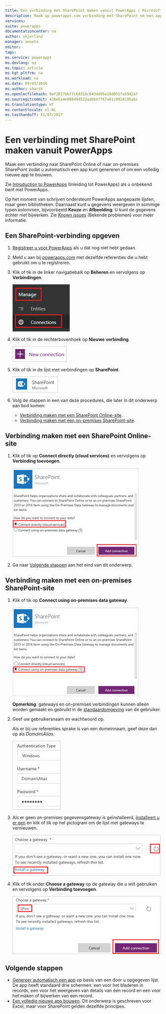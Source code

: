 ```yaml
---
title: Een verbinding met SharePoint maken vanuit PowerApps | Microsoft Docs
description: Maak op powerapps.com verbinding met SharePoint om een app automatisch te kunnen genereren of om een volledig nieuwe app te bouwen.
services: 
suite: powerapps
documentationcenter: na
author: skjerland
manager: anneta
editor: 
tags: 
ms.service: powerapps
ms.devlang: na
ms.topic: article
ms.tgt_pltfrm: na
ms.workload: na
ms.date: 09/03/2016
ms.author: sharik
ms.openlocfilehash: 8af2017bb77c68316c643dd95a18d051fa5942a7
ms.sourcegitcommit: 43be6a4e08849d522aabb6f767a81c092419babc
ms.translationtype: HT
ms.contentlocale: nl-NL
ms.lasthandoff: 11/07/2017
---
```

# <a name="create-a-connection-to-sharepoint-from-powerapps"></a>Een verbinding met SharePoint maken vanuit PowerApps
Maak een verbinding naar SharePoint Online of naar on-premises SharePoint zodat u automatisch een app kunt genereren of om een volledig nieuwe app te bouwen.

Zie [Introduction to PowerApps](getting-started.md) (Inleiding tot PowerApps) als u onbekend bent met PowerApps.

Op het moment van schrijven ondersteunt PowerApps aangepaste lijsten, maar geen bibliotheken. Daarnaast kunt u gegevens weergeven in sommige typen kolommen, bijvoorbeeld **Keuze** en **Afbeelding**. U kunt de gegevens echter niet bijwerken. Zie [Known issues](connections/connection-sharepoint-online.md#known-issues) (Bekende problemen) voor meer informatie.

## <a name="specify-a-sharepoint-connection"></a>Een SharePoint-verbinding opgeven
1. [Registreer u voor PowerApps](signup-for-powerapps.md) als u dat nog niet hebt gedaan.
2. Meld u aan bij [powerapps.com](https://web.powerapps.com) met dezelfde referenties die u hebt gebruikt om u te registreren.
3. Klik of tik in de linker navigatiebalk op **Beheren** en vervolgens op **Verbindingen**.
   
    ![Optie Nieuw in het menu Bestand](./media/connect-to-sharepoint/manage-connections.png)
4. Klik of tik in de rechterbovenhoek op **Nieuwe verbinding**.
   
    ![Knop Nieuwe verbinding](./media/connect-to-sharepoint/new-connection.png)
5. Klik of tik in de lijst met verbindingen op **SharePoint**.
   
    ![SharePoint-verbinding toevoegen](./media/connect-to-sharepoint/add-sp-portal.png)
6. Volg de stappen in een van deze procedures, die later in dit onderwerp aan bod komen:
   
   * [Verbinding maken met een SharePoint Online-site](connect-to-sharepoint.md#connect-to-a-sharepoint-online-site).
   * [Verbinding maken met een on-premises SharePoint-site](connect-to-sharepoint.md#connect-to-an-on-premises-sharepoint-site).

## <a name="connect-to-a-sharepoint-online-site"></a>Verbinding maken met een SharePoint Online-site
1. Klik of tik op **Connect directly (cloud services)** en vervolgens op **Verbinding toevoegen**.
   
    ![SharePoint Online kiezen](./media/connect-to-sharepoint/choose-online.png)
2. Ga naar [Volgende stappen](connect-to-sharepoint.md#next-steps) aan het eind van dit onderwerp.

## <a name="connect-to-an-on-premises-sharepoint-site"></a>Verbinding maken met een on-premises SharePoint-site
1. Klik of tik op **Connect using on-premises data gateway**.
   
    ![SharePoint on-premises kiezen](./media/connect-to-sharepoint/choose-onprem.png)
   
    **Opmerking**: gateways en on-premises verbindingen kunnen alleen worden gemaakt en gebruikt in de [standaardomgeving](working-with-environments.md) van de gebruiker.
2. Geef uw gebruikersnaam en wachtwoord op.
   
    Als er bij uw referenties sprake is van een domeinnaam, geef deze dan op als *Domain\Alias*.
   
    ![Uw referenties opgeven](./media/connect-to-sharepoint/specify-credentials.png)
3. Als er geen on-premises gegevensgateway is geïnstalleerd, [installeert u er een](gateway-reference.md) en klik of tik op het pictogram om de lijst met gateways te vernieuwen.
   
    ![Een gateway installeren](./media/connect-to-sharepoint/install-gateway.png)
4. Klik of tik onder **Choose a gateway** op de gateway die u wilt gebruiken en vervolgens op **Verbinding toevoegen**.
   
    ![Een gateway kiezen](./media/connect-to-sharepoint/choose-gateway.png)

## <a name="next-steps"></a>Volgende stappen
* [Genereer automatisch een app](app-from-sharepoint.md) op basis van een door u opgegeven lijst. De app heeft standaard drie schermen: een voor het bladeren in records, een voor het weergeven van details van één record en een voor het maken of bijwerken van een record.
* [Een volledig nieuwe app bouwen](get-started-create-from-blank.md). Dit onderwerp is geschreven voor Excel, maar voor SharePoint gelden dezelfde principes.

